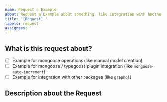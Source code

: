 ```yaml
---
name: Request a Example
about: Request a Example about something, like integration with another package
title: '[Request] '
labels: request
assignees: ''
---
```


<!--
Make sure you read [Mastering-Markdown](https://guides.github.com/features/mastering-markdown/)
-->

## What is this request about?

- [ ] Example for mongoose operations (like manual model creation)
- [ ] Example for mongoose / typegoose plugin integration (like `mongoose-auto-increment`)
- [ ] Example for integration with other packages (like `graphql`)

## Description about the Request

<!--
Add a Description about your request here
Things to include:
- Version of the involved packages
-->
